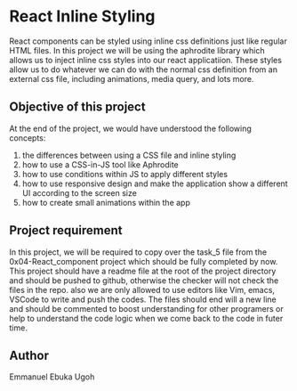 # React Inline Styling
React components can be styled using inline css definitions just like regular HTML files. In this project we will be using the aphrodite library which allows us to inject inline css styles into our react applicatiion. These styles allow us to do whatever we can do with the normal css definition from an external css file, including animations, media query, and lots more.

## Objective of this project
At the end of the project, we would have understood the following concepts:
1. the differences between using a CSS file and inline styling
2. how to use a CSS-in-JS tool like Aphrodite
3. how to use conditions within JS to apply different styles
4. how to use responsive design and make the application show a different UI according to the screen size
5. how to create small animations within the app

## Project requirement
In this project, we will be required to copy over the task_5 file from the 0x04-React_component project which should be fully completed by now. This project should have a readme file at the root of the project directory and should be pushed to github, otherwise the checker will not check the files in the repo.
also we are only allowed to use editors like Vim, emacs, VSCode to write and push the codes. The files should end will a new line and should be commented to boost understanding for other programers or help to understand the code logic when we come back to the code in futer time.

## Author
Emmanuel Ebuka Ugoh